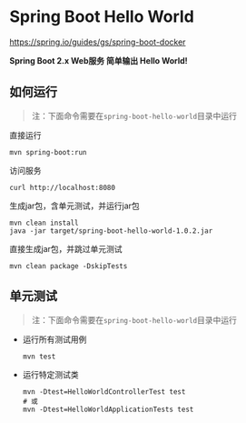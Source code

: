 # Spring Boot Hello World

https://spring.io/guides/gs/spring-boot-docker

**Spring Boot 2.x Web服务 简单输出 Hello World!**

## 如何运行

> 注：下面命令需要在`spring-boot-hello-world`目录中运行

直接运行

```
mvn spring-boot:run
```

访问服务
```
curl http://localhost:8080
```


生成jar包，含单元测试，并运行jar包

```
mvn clean install
java -jar target/spring-boot-hello-world-1.0.2.jar
```
直接生成jar包，并跳过单元测试

```
mvn clean package -DskipTests
```

  


## 单元测试



> 注：下面命令需要在`spring-boot-hello-world`目录中运行

- 运行所有测试用例

  ```
  mvn test
  ```

- 运行特定测试类

  ```
  mvn -Dtest=HelloWorldControllerTest test
  # 或
  mvn -Dtest=HelloWorldApplicationTests test
  ```
